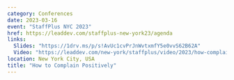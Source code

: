 ```yaml
---
category: Conferences
date: 2023-03-16
event: "StaffPlus NYC 2023"
href: https://leaddev.com/staffplus-new-york23/agenda
links:
  Slides: "https://1drv.ms/p/s!AvUc1cvPrJnWvtxmfY5e0vvS62B62A"
  Video: "https://leaddev.com/new-york/staffplus/video/2023/how-complain-positively"
location: New York City, USA
title: "How to Complain Positively"
---
```

